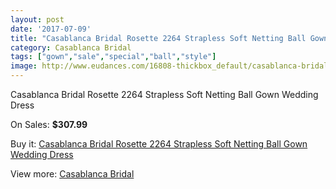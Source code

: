 ```yaml
---
layout: post
date: '2017-07-09'
title: "Casablanca Bridal Rosette 2264 Strapless Soft Netting Ball Gown Wedding Dress"
category: Casablanca Bridal
tags: ["gown","sale","special","ball","style"]
image: http://www.eudances.com/16808-thickbox_default/casablanca-bridal-rosette-2264-strapless-soft-netting-ball-gown-wedding-dress.jpg
---
```

Casablanca Bridal Rosette 2264 Strapless Soft Netting Ball Gown Wedding Dress

On Sales: **$307.99**
<a href="https://www.eudances.com/en/casablanca-bridal/4933-casablanca-bridal-rosette-2264-strapless-soft-netting-ball-gown-wedding-dress.html"><amp-img layout="responsive" width="600" height="600" src="//www.eudances.com/16808-thickbox_default/casablanca-bridal-rosette-2264-strapless-soft-netting-ball-gown-wedding-dress.jpg" alt="Casablanca Bridal Rosette 2264 Strapless Soft Netting Ball Gown Wedding Dress 0" /></a>
<a href="https://www.eudances.com/en/casablanca-bridal/4933-casablanca-bridal-rosette-2264-strapless-soft-netting-ball-gown-wedding-dress.html"><amp-img layout="responsive" width="600" height="600" src="//www.eudances.com/16809-thickbox_default/casablanca-bridal-rosette-2264-strapless-soft-netting-ball-gown-wedding-dress.jpg" alt="Casablanca Bridal Rosette 2264 Strapless Soft Netting Ball Gown Wedding Dress 1" /></a>

Buy it: [Casablanca Bridal Rosette 2264 Strapless Soft Netting Ball Gown Wedding Dress](https://www.eudances.com/en/casablanca-bridal/4933-casablanca-bridal-rosette-2264-strapless-soft-netting-ball-gown-wedding-dress.html "Casablanca Bridal Rosette 2264 Strapless Soft Netting Ball Gown Wedding Dress")

View more: [Casablanca Bridal](https://www.eudances.com/en/4-casablanca-bridal "Casablanca Bridal")